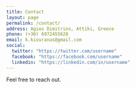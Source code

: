 ```yaml
---
title: Contact
layout: page
permalink: /contact/
address: Agios Dimitrios, Attiki, Greece
phone: (+30) 6972455628
email: k.kiouranas@gmail.com
social:
  twitter: "https://twitter.com/username"
  facebook: "https://facebook.com/username"
  linkedin: "https://linkedin.com/in/username"
---
```


Feel free to reach out.
